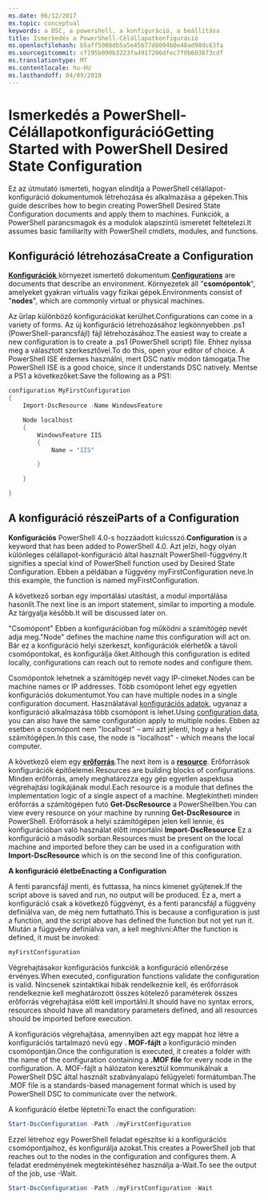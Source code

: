```yaml
---
ms.date: 06/12/2017
ms.topic: conceptual
keywords: a DSC, a powershell, a konfiguráció, a beállítása
title: Ismerkedés a PowerShell-Célállapotkonfiguráció
ms.openlocfilehash: b5aff5008db5a5e45b77d8094b0e48ad98dc63fa
ms.sourcegitcommit: cf195b090b3223fa4917206dfec7f0b603873cdf
ms.translationtype: MT
ms.contentlocale: hu-HU
ms.lasthandoff: 04/09/2018
---
```

# <a name="getting-started-with-powershell-desired-state-configuration"></a><span data-ttu-id="ff33a-103">Ismerkedés a PowerShell-Célállapotkonfiguráció</span><span class="sxs-lookup"><span data-stu-id="ff33a-103">Getting Started with PowerShell Desired State Configuration</span></span> #

<span data-ttu-id="ff33a-104">Ez az útmutató ismerteti, hogyan elindítja a PowerShell célállapot-konfiguráció dokumentumok létrehozása és alkalmazása a gépeken.</span><span class="sxs-lookup"><span data-stu-id="ff33a-104">This guide describes how to begin creating PowerShell Desired State Configuration documents and apply them to machines.</span></span> <span data-ttu-id="ff33a-105">Funkciók, a PowerShell parancsmagok és a modulok alapszintű ismeretét feltételezi.</span><span class="sxs-lookup"><span data-stu-id="ff33a-105">It assumes basic familiarity with PowerShell cmdlets, modules, and functions.</span></span>


## <a name="create-a-configuration"></a><span data-ttu-id="ff33a-106">Konfiguráció létrehozása</span><span class="sxs-lookup"><span data-stu-id="ff33a-106">Create a Configuration</span></span> ##

<span data-ttu-id="ff33a-107">[**Konfigurációk** ](https://msdn.microsoft.com/powershell/dsc/configurations) környezet ismertető dokumentum.</span><span class="sxs-lookup"><span data-stu-id="ff33a-107">[**Configurations**](https://msdn.microsoft.com/powershell/dsc/configurations) are documents that describe an environment.</span></span> <span data-ttu-id="ff33a-108">Környezetek áll "**csomópontok**", amelyeket gyakran virtuális vagy fizikai gépek.</span><span class="sxs-lookup"><span data-stu-id="ff33a-108">Environments consist of "**nodes**", which are commonly virtual or physical machines.</span></span>

<span data-ttu-id="ff33a-109">Az űrlap különböző konfigurációkat kerülhet.</span><span class="sxs-lookup"><span data-stu-id="ff33a-109">Configurations can come in a variety of forms.</span></span> <span data-ttu-id="ff33a-110">Az új konfiguráció létrehozásához legkönnyebben .ps1 (PowerShell-parancsfájl) fájl létrehozásához.</span><span class="sxs-lookup"><span data-stu-id="ff33a-110">The easiest way to create a new configuration is to create a .ps1 (PowerShell script) file.</span></span> <span data-ttu-id="ff33a-111">Ehhez nyissa meg a választott szerkesztővel.</span><span class="sxs-lookup"><span data-stu-id="ff33a-111">To do this, open your editor of choice.</span></span> <span data-ttu-id="ff33a-112">A PowerShell ISE érdemes használni, mert DSC natív módon támogatja.</span><span class="sxs-lookup"><span data-stu-id="ff33a-112">The PowerShell ISE is a good choice, since it understands DSC natively.</span></span> <span data-ttu-id="ff33a-113">Mentse a PS1 a következőket:</span><span class="sxs-lookup"><span data-stu-id="ff33a-113">Save the following as a PS1:</span></span>

```powershell
configuration MyFirstConfiguration
{
    Import-DscResource -Name WindowsFeature

    Node localhost
    {
        WindowsFeature IIS
        {
            Name = "IIS"

        }

    }

}
```
## <a name="parts-of-a-configuration"></a><span data-ttu-id="ff33a-114">A konfiguráció részei</span><span class="sxs-lookup"><span data-stu-id="ff33a-114">Parts of a Configuration</span></span> ##
<span data-ttu-id="ff33a-115">**Konfigurációs** PowerShell 4.0-s hozzáadott kulcsszó.</span><span class="sxs-lookup"><span data-stu-id="ff33a-115">**Configuration** is a keyword that has been added to PowerShell 4.0.</span></span> <span data-ttu-id="ff33a-116">Azt jelzi, hogy olyan különleges célállapot-konfiguráció által használt PowerShell-függvény.</span><span class="sxs-lookup"><span data-stu-id="ff33a-116">It signifies a special kind of PowerShell function used by Desired State Configuration.</span></span> <span data-ttu-id="ff33a-117">Ebben a példában a függvény myFirstConfiguration neve.</span><span class="sxs-lookup"><span data-stu-id="ff33a-117">In this example, the function is named myFirstConfiguration.</span></span>

<span data-ttu-id="ff33a-118">A következő sorban egy importálási utasítást, a modul importálása hasonlít.</span><span class="sxs-lookup"><span data-stu-id="ff33a-118">The next line is an import statement, similar to importing a module.</span></span> <span data-ttu-id="ff33a-119">Az tárgyalja később.</span><span class="sxs-lookup"><span data-stu-id="ff33a-119">It will be discussed later on.</span></span>

<span data-ttu-id="ff33a-120">"Csomópont" Ebben a konfigurációban fog működni a számítógép nevét adja meg.</span><span class="sxs-lookup"><span data-stu-id="ff33a-120">"Node" defines the machine name this configuration will act on.</span></span> <span data-ttu-id="ff33a-121">Bár ez a konfiguráció helyi szerkeszt, konfigurációk elérhetők a távoli csomópontokat, és konfigurálja őket.</span><span class="sxs-lookup"><span data-stu-id="ff33a-121">Although this configuration is edited locally, configurations can reach out to remote nodes and configure them.</span></span>

<span data-ttu-id="ff33a-122">Csomópontok lehetnek a számítógép nevét vagy IP-címeket.</span><span class="sxs-lookup"><span data-stu-id="ff33a-122">Nodes can be machine names or IP addresses.</span></span> <span data-ttu-id="ff33a-123">Több csomópont lehet egy egyetlen konfigurációs dokumentumot.</span><span class="sxs-lookup"><span data-stu-id="ff33a-123">You can have multiple nodes in a single configuration document.</span></span> <span data-ttu-id="ff33a-124">Használatával [konfigurációs adatok](https://msdn.microsoft.com/powershell/dsc/configdata), ugyanaz a konfiguráció alkalmazása több csomópont is lehet.</span><span class="sxs-lookup"><span data-stu-id="ff33a-124">Using [configuration data](https://msdn.microsoft.com/powershell/dsc/configdata), you can also have the same configuration apply to multiple nodes.</span></span> <span data-ttu-id="ff33a-125">Ebben az esetben a csomópont nem "localhost" – ami azt jelenti, hogy a helyi számítógépen.</span><span class="sxs-lookup"><span data-stu-id="ff33a-125">In this case, the node is "localhost" - which means the local computer.</span></span>

<span data-ttu-id="ff33a-126">A következő elem egy [ **erőforrás**](https://msdn.microsoft.com/powershell/dsc/resources).</span><span class="sxs-lookup"><span data-stu-id="ff33a-126">The next item is a [**resource**](https://msdn.microsoft.com/powershell/dsc/resources).</span></span> <span data-ttu-id="ff33a-127">Erőforrások konfigurációk építőelemei.</span><span class="sxs-lookup"><span data-stu-id="ff33a-127">Resources are building blocks of configurations.</span></span> <span data-ttu-id="ff33a-128">Minden erőforrás, amely meghatározza egy gép egyetlen aspektusa végrehajtási logikájának modul.</span><span class="sxs-lookup"><span data-stu-id="ff33a-128">Each resource is a module that defines the implementation logic of a single aspect of a machine.</span></span> <span data-ttu-id="ff33a-129">Megtekintheti minden erőforrás a számítógépen futó **Get-DscResource** a PowerShellben.</span><span class="sxs-lookup"><span data-stu-id="ff33a-129">You can view every resource on your machine by running **Get-DscResource** in PowerShell.</span></span> <span data-ttu-id="ff33a-130">Erőforrások a helyi számítógépen jelen kell lennie, és konfigurációban való használat előtt importálni **Import-DscResource** Ez a konfiguráció a második sorban.</span><span class="sxs-lookup"><span data-stu-id="ff33a-130">Resources must be present on the local machine and imported before they can be used in a configuration with **Import-DscResource** which is on the second line of this configuration.</span></span>

<span data-ttu-id="ff33a-131">**A konfiguráció életbe**</span><span class="sxs-lookup"><span data-stu-id="ff33a-131">**Enacting a Configuration**</span></span>

<span data-ttu-id="ff33a-132">A fenti parancsfájl menti, és futtassa, ha nincs kimenet gyűjtenek.</span><span class="sxs-lookup"><span data-stu-id="ff33a-132">If the script above is saved and run, no output will be produced.</span></span> <span data-ttu-id="ff33a-133">Ez a, mert a konfiguráció csak a következő függvényt, és a fenti parancsfájl a függvény definiálva van, de még nem futtatható.</span><span class="sxs-lookup"><span data-stu-id="ff33a-133">This is because a configuration is just a function, and the script above has defined the function but not yet run it.</span></span> <span data-ttu-id="ff33a-134">Miután a függvény definiálva van, a kell meghívni:</span><span class="sxs-lookup"><span data-stu-id="ff33a-134">After the function is defined, it must be invoked:</span></span>
```powershell
myFirstConfiguration
```

<span data-ttu-id="ff33a-135">Végrehajtásakor konfigurációs funkciók a konfiguráció ellenőrzése érvényes.</span><span class="sxs-lookup"><span data-stu-id="ff33a-135">When executed, configuration functions validate the configuration is valid.</span></span> <span data-ttu-id="ff33a-136">Nincsenek szintaktikai hibák rendelkeznie kell, és erőforrások rendelkeznie kell meghatározott összes kötelező paraméterek összes erőforrás végrehajtása előtt kell importálni.</span><span class="sxs-lookup"><span data-stu-id="ff33a-136">It should have no syntax errors, resources should have all mandatory parameters defined, and all resources should be imported before execution.</span></span>

<span data-ttu-id="ff33a-137">A konfigurációs végrehajtása, amennyiben azt egy mappát hoz létre a konfigurációs tartalmazó nevű egy **. MOF-fájlt** a konfiguráció minden csomópontján.</span><span class="sxs-lookup"><span data-stu-id="ff33a-137">Once the configuration is executed, it creates a folder with the name of the configuration containing a **.MOF file** for every node in the configuration.</span></span> <span data-ttu-id="ff33a-138">A. MOF-fájlt a hálózaton keresztül kommunikálnak a PowerShell DSC által használt szabványalapú felügyeleti formátumban.</span><span class="sxs-lookup"><span data-stu-id="ff33a-138">The .MOF file is a standards-based management format which is used by PowerShell DSC to communicate over the network.</span></span>

<span data-ttu-id="ff33a-139">A konfiguráció életbe léptetni:</span><span class="sxs-lookup"><span data-stu-id="ff33a-139">To enact the configuration:</span></span>
```powershell
Start-DscConfiguration -Path ./myFirstConfiguration
```
<span data-ttu-id="ff33a-140">Ezzel létrehoz egy PowerShell feladat egészítse ki a konfigurációs csomópontjaihoz, és konfigurálja azokat.</span><span class="sxs-lookup"><span data-stu-id="ff33a-140">This creates a PowerShell job that reaches out to the nodes in the configuration and configures them.</span></span> <span data-ttu-id="ff33a-141">A feladat eredményének megtekintéséhez használja a-Wait.</span><span class="sxs-lookup"><span data-stu-id="ff33a-141">To see the output of the job, use -Wait.</span></span>
```powershell
Start-DscConfiguration -Path ./myFirstConfiguration -Wait
```
